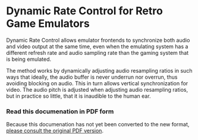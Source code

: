 # Dynamic Rate Control for Retro Game Emulators

Dynamic Rate Control allows emulator frontends to synchronize both audio and video output at the same time, even when the emulating system has a different refresh rate and audio sampling rate than the gaming system that is being emulated. 

The method works by dynamically adjusting audio resampling ratios in such ways that ideally, the audio buffer is never underrun nor overrun, thus avoiding blocking on audio. This in turn allows vertical synchronization for video. The audio pitch is adjusted when adjusting audio resampling ratios, but in practice so little, that it is inaudible to the human ear.

### Read this documenation in PDF form

Because this documenation has not yet been converted to the new format, [please consult the original PDF version](https://github.com/libretro/docs/blob/master/archive/ratecontrol.pdf).

